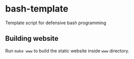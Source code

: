 # bash-template
Template script for defensive bash programming

## Building website
Run `make www` to build the static website inside `www` directory.
